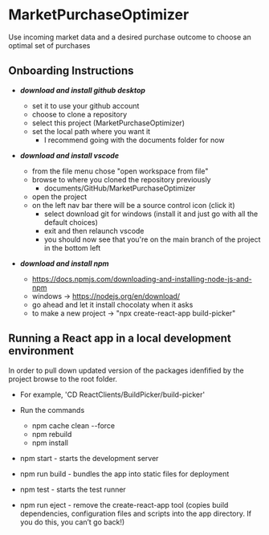 # MarketPurchaseOptimizer
Use incoming market data and a desired purchase outcome to choose an optimal set of purchases

## Onboarding Instructions
- ***download and install github desktop***
  - set it to use your github account
  - choose to clone a repository
  - select this project (MarketPurchaseOptimizer)
  - set the local path where you want it
    - I recommend going with the documents folder for now

- ***download and install vscode***
  - from the file menu chose "open workspace from file"
  - browse to where you cloned the repository previously
    - documents/GitHub/MarketPurchaseOptimizer
  - open the project
  - on the left nav bar there will be a source control icon (click it)
    - select download git for windows (install it and just go with all the default choices)
    - exit and then relaunch vscode
    - you should now see that you're on the main branch of the project in the bottom left

- ***download and install npm***
  - https://docs.npmjs.com/downloading-and-installing-node-js-and-npm
  - windows -> https://nodejs.org/en/download/
  - go ahead and let it install chocolaty when it asks
  - to make a new project -> "npx create-react-app build-picker"

## Running a React app in a local development environment
In order to pull down updated version of the packages idenfified by the project browse to the root folder.
 - For example, 'CD ReactClients/BuildPicker/build-picker'
 - Run the commands
   - npm cache clean --force
   - npm rebuild
   - npm install

- npm start - starts the development server
- npm run build - bundles the app into static files for deployment
- npm test - starts the test runner
- npm run eject - remove the create-react-app tool (copies build dependencies, configuration files and scripts into the app directory. If you do this, you can’t go back!)